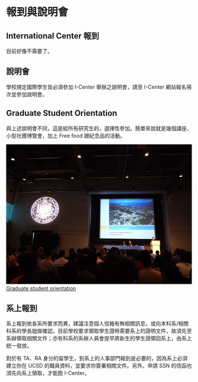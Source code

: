 # 報到與說明會

## International Center 報到
目前好像不需要了。

## 說明會
學校規定國際學生皆必須參加 I-Center 舉辦之說明會，請至 I-Center 網站報名場次並參加說明會。


## Graduate Student Orientation
與上述說明會不同，這是給所有研究生的，選擇性參加。簡單來說就是幾個講座、小型社團博覽會，加上 Free food 跟紀念品的活動。

![Orientation](/img/orientation.jpg)
[Graduate student orientation](https://gradlife.ucsd.edu/events/orientation/index.html)


## 系上報到
系上報到依各系所要求而異，建議注意個人信箱有無相關訊息，或向本科系/相關科系的學長姐做確認。目前學校要求領取學生證時需要系上的證明文件，故須先至系辦領取相關文件；亦有科系的系辦人員會提早將新生的學生證領回系上，由系上統一發放。

對於有 TA、RA 身分的留學生，到系上的人事部門報到是必要的，因為系上必須建立你在 UCSD 的職員資料，並要求你簽署相關文件。另外，申請 SSN 的信函也須先向系上領取，才能跑 I-Center。

